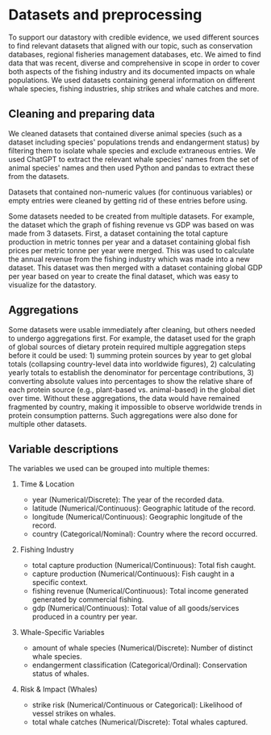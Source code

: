 # Datasets and preprocessing

To support our datastory with credible evidence, we used different sources to find relevant datasets that aligned with our topic, such as conservation databases, regional fisheries management databases, etc. We aimed to find data that was recent, diverse and comprehensive in scope in order to cover both aspects of the fishing industry and its documented impacts on whale populations.
We used datasets containing general information on different whale species, fishing industries, ship strikes and whale catches and more.

## Cleaning and preparing data

We cleaned datasets that contained diverse animal species (such as a dataset including species' populations trends and endangerment status) by filtering them to isolate whale species and exclude extraneous entries. We used ChatGPT to extract the relevant whale species' names from the set of animal species' names and then used Python and pandas to extract these from the datasets. 

Datasets that contained non-numeric values (for continuous variables) or empty entries were cleaned by getting rid of these entries before using.

Some datasets needed to be created from multiple datasets. For example, the dataset which the graph of fishing revenue vs GDP was based on was made from 3 datasets. First, a dataset containing the total capture production in metric tonnes per year and a dataset containing global fish prices per metric tonne per year were merged. This was used to calculate the annual revenue from the fishing industry which was made into a new dataset. This dataset was then merged with a dataset containing global GDP per year based on year to create the final dataset, which was easy to visualize for the datastory.

## Aggregations

Some datasets were usable immediately after cleaning, but others needed to undergo aggregations first. For example, the dataset used for the graph of global sources of dietary protein required multiple aggregation steps before it could be used: 1) summing protein sources by year to get global totals (collapsing country-level data into worldwide figures), 2) calculating yearly totals to establish the denominator for percentage contributions, 3) converting absolute values into percentages to show the relative share of each protein source (e.g., plant-based vs. animal-based) in the global diet over time. Without these aggregations, the data would have remained fragmented by country, making it impossible to observe worldwide trends in protein consumption patterns.
Such aggregations were also done for multiple other datasets.


## Variable descriptions

The variables we used can be grouped into multiple themes:

1. Time & Location
    - year (Numerical/Discrete): The year of the recorded data.
    - latitude (Numerical/Continuous): Geographic latitude of the record.
    - longitude (Numerical/Continuous): Geographic longitude of the record.
    - country (Categorical/Nominal): Country where the record occurred.

2. Fishing Industry
    - total capture production (Numerical/Continuous): Total fish caught.
    - capture production (Numerical/Continuous): Fish caught in a specific context.
    - fishing revenue (Numerical/Continuous): Total income generated generated by commercial fishing.
    - gdp (Numerical/Continuous): Total value of all goods/services produced in a country per year.

3. Whale-Specific Variables
    - amount of whale species (Numerical/Discrete): Number of distinct whale species.
    - endangerment classification (Categorical/Ordinal): Conservation status of whales.

4. Risk & Impact (Whales)
    - strike risk (Numerical/Continuous or Categorical): Likelihood of vessel strikes on whales.
    - total whale catches (Numerical/Discrete): Total whales captured.
